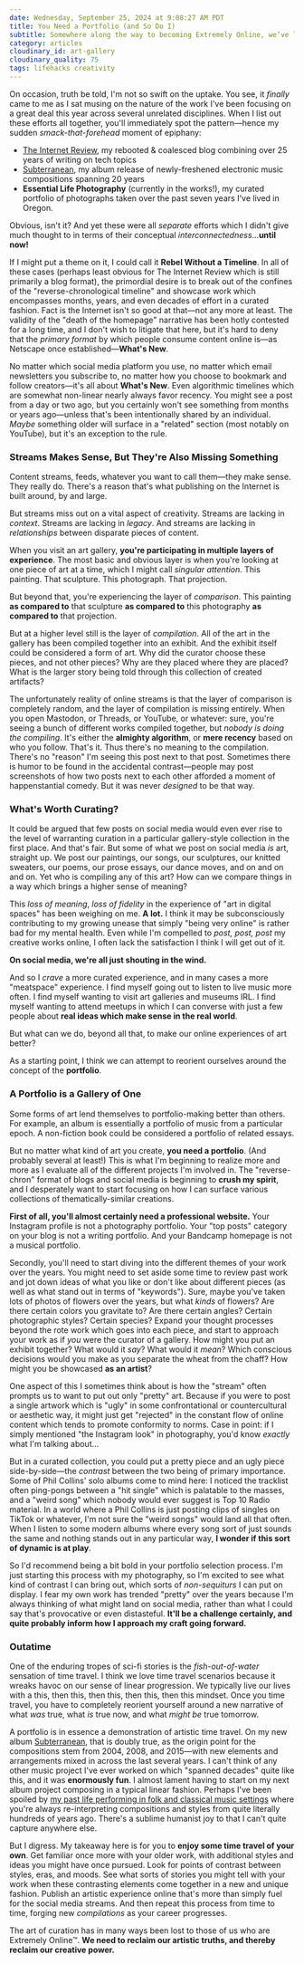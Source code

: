 ```yaml
---
date: Wednesday, September 25, 2024 at 9:08:27 AM PDT
title: You Need a Portfolio (and So Do I)
subtitle: Somewhere along the way to becoming Extremely Online, we’ve lost the art of curation. It’s time to reclaim our artistic truths.
category: articles
cloudinary_id: art-gallery
cloudinary_quality: 75
tags: lifehacks creativity
---
```


On occasion, truth be told, I'm not so swift on the uptake. You see, it _finally_ came to me as I sat musing on the nature of the work I've been focusing on a great deal this year across several unrelated disciplines. When I list out these efforts all together, you'll immediately spot the pattern—hence my sudden _smack-that-forehead_ moment of epiphany:

* [The Internet Review](https://theinternet.review), my rebooted & coalesced blog combining over 25 years of writing on tech topics
* [Subterranean](https://yarred.bandcamp.com/album/subterranean), my album release of  newly-freshened electronic music compositions spanning 20 years
* **Essential Life Photography** (currently in the works!), my curated portfolio of photographs taken over the past seven years I've lived in Oregon.

Obvious, isn't it? And yet these were all _separate_ efforts which I didn't give much thought to in terms of their conceptual _interconnectedness_…**until now!**

If I might put a theme on it, I could call it **Rebel Without a Timeline**. In all of these cases (perhaps least obvious for The Internet Review which is still primarily a blog format), the primordial desire is to break out of the confines of the "reverse-chronological timeline" and showcase work which encompasses months, years, and even decades of effort in a curated fashion. Fact is the Internet isn't so good at that—not any more at least. The validity of the "death of the homepage" narrative has been hotly contested for a long time, and I don't wish to litigate that here, but it's hard to deny that the _primary format_ by which people consume content online is—as Netscape once established—**What's New**.

No matter which social media platform you use, no matter which email newsletters you subscribe to, no matter how you choose to bookmark and follow creators—it's all about **What's New**. Even algorithmic timelines which are somewhat non-linear nearly always favor recency. You might see a post from a day or two ago, but you certainly won't see something from months or years ago—unless that's been intentionally shared by an individual. _Maybe_ something older will surface in a "related" section (most notably on YouTube), but it's an exception to the rule.

### Streams Makes Sense, But They're Also Missing Something

Content streams, feeds, whatever you want to call them—they make sense. They really do. There's a reason that's what publishing on the Internet is built around, by and large.

But streams miss out on a vital aspect of creativity. Streams are lacking in _context_. Streams are lacking in _legacy_. And streams are lacking in _relationships_ between disparate pieces of content.

When you visit an art gallery, **you're participating in multiple layers of experience**. The most basic and obvious layer is when you're looking at one piece of art at a time, which I might call _singular attention_. This painting. That sculpture. This photograph. That projection.

But beyond that, you're experiencing the layer of _comparison_. This painting **as compared to** that sculpture **as compared to** this photography **as compared to** that projection.

But at a higher level still is the layer of _compilation_. All of the art in the gallery has been compiled together into an exhibit. And the exhibit itself could be considered a form of art. Why did the curator choose these pieces, and not other pieces? Why are they placed where they are placed? What is the larger story being told through this collection of created artifacts?

The unfortunately reality of online streams is that the layer of comparison is completely random, and the layer of compilation is missing entirely. When you open Mastodon, or Threads, or YouTube, or whatever: sure, you're seeing a bunch of different works compiled together, but _nobody is doing the compiling_. It's either the **almighty algorithm**, or **mere recency** based on who you follow. That's it. Thus there's no meaning to the compilation. There's no "reason" I'm seeing this post next to that post. Sometimes there is humor to be found in the accidental contrast—people may post screenshots of how two posts next to each other afforded a moment of happenstantial comedy. But it was never _designed_ to be that way.

### What's Worth Curating?

It could be argued that few posts on social media would even ever rise to the level of warranting curation in a particular gallery-style collection in the first place. And that's fair. But some of what we post on social media _is_ art, straight up. We post our paintings, our songs, our sculptures, our knitted sweaters, our poems, our prose essays, our dance moves, and on and on and on. Yet who is compiling any of this art? How can we compare things in a way which brings a higher sense of meaning?

This _loss of meaning_, _loss of fidelity_ in the experience of "art in digital spaces" has been weighing on me. **A lot.** I think it may be subconsciously contributing to my growing unease that simply "being very online" is rather bad for my mental health. Even while I'm compelled to _post, post, post_ my creative works online, I often lack the satisfaction I think I will get out of it.

**On social media, we're all just shouting in the wind.**

And so I _crave_ a more curated experience, and in many cases a more "meatspace" experience. I find myself going out to listen to live music more often. I find myself wanting to visit art galleries and museums IRL. I find myself wanting to attend meetups in which I can converse with just a few people about **real ideas which make sense in the real world**.

But what can we do, beyond all that, to make our online experiences of art better?

As a starting point, I think we can attempt to reorient ourselves around the concept of the **portfolio**.

### A Portfolio is a Gallery of One

Some forms of art lend themselves to portfolio-making better than others. For example, an album is essentially a portfolio of music from a particular epoch. A non-fiction book could be considered a portfolio of related essays.

But no matter what kind of art you create, **you need a portfolio**. (And probably several at least!) This is what I'm beginning to realize more and more as I evaluate all of the different projects I'm involved in. The "reverse-chron" format of blogs and social media is beginning to **crush my spirit**, and I desperately want to start focusing on how I can surface various collections of thematically-similar creations.

**First of all, you'll almost certainly need a professional website.** Your Instagram profile is not a photography portfolio. Your "top posts" category on your blog is not a writing portfolio. And your Bandcamp homepage is not a musical portfolio.

Secondly, you'll need to start diving into the different themes of your work over the years. You might need to set aside some time to review past work and jot down ideas of what you like or don't like about different pieces (as well as what stand out in terms of "keywords"). Sure, maybe you've taken lots of photos of flowers over the years, but what _kinds_ of flowers? Are there certain colors you gravitate to? Are there certain angles? Certain photographic styles? Certain species? Expand your thought processes beyond the rote work which goes into each piece, and start to approach your work as if _you_ were the curator of a gallery. How might you put an exhibit together? What would it _say_? What would it _mean_? Which conscious decisions would you make as you separate the wheat from the chaff? How might you be showcased **as an artist**?

One aspect of this I sometimes think about is how the "stream" often prompts us to want to put out only "pretty" art. Because if you were to post a single artwork which is "ugly" in some confrontational or countercultural or aesthetic way, it might just get "rejected" in the constant flow of online content which tends to promote conformity to norms. Case in point: if I simply mentioned "the Instagram look" in photography, you'd know _exactly_ what I'm talking about…

But in a curated collection, you could put a pretty piece and an ugly piece side-by-side—the _contrast_ between the two being of primary importance. Some of Phil Collins' solo albums come to mind here: I noticed the tracklist often ping-pongs between a "hit single" which is palatable to the masses, and a "weird song" which nobody would ever suggest is Top 10 Radio material. In a world where a Phil Collins is just posting clips of singles on TikTok or whatever, I'm not sure the "weird songs" would land all that often. When I listen to some modern albums where every song sort of just sounds the same and nothing stands out in any particular way, **I wonder if this sort of dynamic is at play**.

So I'd recommend being a bit bold in your portfolio selection process. I'm just starting this process with my photography, so I'm excited to see what kind of contrast I can bring out, which sorts of _non-sequiturs_ I can put on display. I fear my own work has trended "pretty" over the years because I'm always thinking of what might land on social media, rather than what I could say that's provocative or even distasteful. **It'll be a challenge certainly, and quite probably inform how I approach my craft going forward.**

### Outatime

One of the enduring tropes of sci-fi stories is the _fish-out-of-water_ sensation of time travel. I think we love time travel scenarios because it wreaks havoc on our sense of linear progression. We typically live our lives with a this, then this, then this, then this, then this mindset. Once you time travel, you have to completely reorient yourself around a new narrative of what _was_ true, what _is_ true now, and what _might be_ true tomorrow.

A portfolio is in essence a demonstration of artistic time travel. On my new album [Subterranean](https://yarred.bandcamp.com/album/subterranean), that is doubly true, as the origin point for the compositions stem from 2004, 2008, and 2015—with new elements and arrangements mixed in across the last several years. I can't think of any other music project I've ever worked on which "spanned decades" quite like this, and it was **enormously fun**. I almost lament having to start on my next album project composing in a typical linear fashion. Perhaps I've been spoiled by [my past life performing in folk and classical music settings](https://jaredwhite.com/about#musician) where you're always re-interpreting compositions and styles from quite literally hundreds of years ago. There's a sublime humanist joy to that I can't quite capture anywhere else.

But I digress. My takeaway here is for you to **enjoy some time travel of your own**. Get familiar once more with your older work, with additional styles and ideas you might have once pursued. Look for points of contrast between styles, eras, and moods. See what sorts of stories you might tell with your work when these contrasting elements come together in a new and unique fashion. Publish an artistic experience online that's more than simply fuel for the social media streams. And then repeat this process from time to time, forging new _compilations_ as your career progresses.

The art of curation has in many ways been lost to those of us who are Extremely Online™. **We need to reclaim our artistic truths, and thereby reclaim our creative power.**
